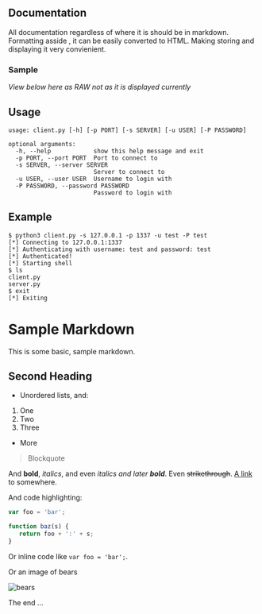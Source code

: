 ## Documentation

All documentation regardless of where it is should be in markdown.
Formatting asside , it can be easily converted to HTML. Making storing and displaying it very convienient.


### Sample
*View below here as RAW not as it is displayed currently*


## Usage

```
usage: client.py [-h] [-p PORT] [-s SERVER] [-u USER] [-P PASSWORD]

optional arguments:
  -h, --help            show this help message and exit
  -p PORT, --port PORT  Port to connect to
  -s SERVER, --server SERVER
                        Server to connect to
  -u USER, --user USER  Username to login with
  -P PASSWORD, --password PASSWORD
                        Password to login with
```

## Example

```
$ python3 client.py -s 127.0.0.1 -p 1337 -u test -P test
[*] Connecting to 127.0.0.1:1337
[*] Authenticating with username: test and password: test
[*] Authenticated!
[*] Starting shell
$ ls
client.py
server.py
$ exit
[*] Exiting
```

# Sample Markdown

This is some basic, sample markdown.

## Second Heading

 * Unordered lists, and:
  1. One
  1. Two
  1. Three
 * More

> Blockquote

And **bold**, *italics*, and even *italics and later **bold***. Even ~~strikethrough~~. [A link](https://markdowntohtml.com) to somewhere.

And code highlighting:

```js
var foo = 'bar';

function baz(s) {
   return foo + ':' + s;
}
```

Or inline code like `var foo = 'bar';`.

Or an image of bears

![bears](http://placebear.com/200/200)

The end ...
